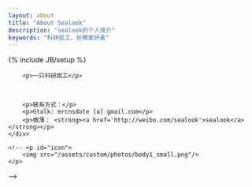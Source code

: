 ```yaml
---
layout: about
title: "About Sealook"
description: "sealook的个人简介"
keywords: "科研民工，折腾爱好者"
---
```

{% include JB/setup %}

<div id="content">
	<div id="about" class="post">

		<p>一只科研民工</p>

		

		<p>联系方式：</p>
		<p>Gtalk: mrcnsdote [a] gmail.com</p>
	 	<p>微薄： <strong><a href='http://weibo.com/sealook'>sealook</a></strong></p>
	</div>

	<!-- <p id="icon">
		<img src="/assets/custom/photos/body1_small.png"/>
	</p>
 -->
</div>

<script type="text/javascript">
	showCurrentItem(document.getElementById("menu-item-about"));
</script>







